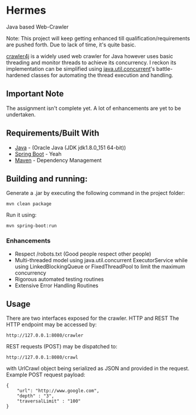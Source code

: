 # Hermes
Java based Web-Crawler

Note: This project will keep getting enhanced till qualification/requirements are pushed forth. Due to lack of time, it's quite basic.

[crawler4j](https://github.com/yasserg/crawler4j/) is a widely used web crawler for Java however uses basic threading and monitor threads to achieve its concurrency. I reckon its implementation can be simplified using [java.util.concurrent](https://docs.oracle.com/javase/8/docs/api/index.html?java/util/concurrent/package-summary.html)'s battle-hardened classes for automating the thread execution and handling.

## Important Note
The assignment isn't complete yet. A lot of enhancements are yet to be undertaken.

## Requirements/Built With
* [Java](http://https://java.com/download/) - (Oracle Java (JDK jdk1.8.0_151 64-bit))
* [Spring Boot](http://spring.io) - Yeah
* [Maven](https://maven.apache.org/) - Dependency Management

## Building and running:
Generate a .jar by executing the following command in the project folder:

```mvn clean package```

Run it using:

```mvn spring-boot:run```

### Enhancements
* Respect /robots.txt (Good people respect other people)
* Multi-threaded model using java.util.concurrent ExecutorService while using LinkedBlockingQueue or FixedThreadPool to limit the maximum concurrency
* Rigorous automated testing routines
* Extensive Error Handling Routines

## Usage
There are two interfaces exposed for the crawler. HTTP and REST
The HTTP endpoint may be accessed by:

```http://127.0.0.1:8080/crawler```

REST requests (POST) may be dispatched to:

```http://127.0.0.1:8080/crawl```

with UrlCrawl object being serialized as JSON and provided in the request.
Example POST request payload:
```
{
	"url": "http://www.google.com",
	"depth" : "3",
	"traversalLimit" : "100"
}
```
